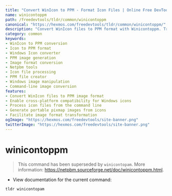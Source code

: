 ```yaml
---
title: "Convert WinIcon to PPM - Format Icon Files | Online Free DevTools by Hexmos"
name: winicontoppm
path: /freedevtools/tldr/common/winicontoppm
canonical: "https://hexmos.com/freedevtools/tldr/common/winicontoppm/"
description: "Convert WinIcon files to PPM format with Winicontoppm. Transform Windows icons to portable pixmap for cross-platform compatibility. Free online tool, no registration required."
category: common
keywords:
- WinIcon to PPM conversion
- Icon to PPM format
- Windows Icon converter
- PPM image generation
- Image format conversion
- Netpbm tools
- Icon file processing
- PPM file creator
- Windows image manipulation
- Command-line image conversion
features:
- Convert WinIcon files to PPM image format
- Enable cross-platform compatibility for Windows icons
- Process icon files from the command line
- Generate portable pixmap images from icons
- Facilitate image format transformation
ogImage: "https://hexmos.com/freedevtools/site-banner.png"
twitterImage: "https://hexmos.com/freedevtools/site-banner.png"
---
```


# winicontoppm

> This command has been superseded by `winicontopam`.
> More information: <https://netpbm.sourceforge.net/doc/winicontoppm.html>.

- View documentation for the current command:

`tldr winicontopam`
